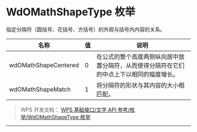 # WdOMathShapeType 枚举

指定分隔符（圆括号、花括号、方括号）的外观与括号内内容的关系。

| 名称                 | 值  | 说明                                                                                     |
|----------------------|-----|------------------------------------------------------------------------------------------|
| wdOMathShapeCentered | 0   | 在公式的整个高度两侧纵向居中放置分隔符，从而使得分隔符在它们的中点上下以相同的幅度增长。 |
| wdOMathShapeMatch    | 1   | 将分隔符的形状与其内容的大小相匹配。                                                     |

> WPS 开发文档： [WPS 基础接口/文字 API 参考/枚举/WdOMathShapeType 枚举](https://qn.cache.wpscdn.cn/encs/doc/office_v19/topics/WPS%20%E5%9F%BA%E7%A1%80%E6%8E%A5%E5%8F%A3/%E6%96%87%E5%AD%97%20API%20%E5%8F%82%E8%80%83/%E6%9E%9A%E4%B8%BE/WdOMathShapeType%20%E6%9E%9A%E4%B8%BE.html)

------------------------------------------------------------------------
